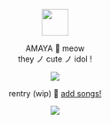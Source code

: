 <p align="center"> <img src="https://i.postimg.cc/SR0STfjm/mako.png" width="48" </p> 

 <p align="center"> AMAYA 🎀 meow <br> they ノ cute ノ idol !

 <p align="center"> <img src="https://i.postimg.cc/cJ6cYnP4/divider-4-missing-creds.png" </p>

<div align="center">

rentry (wip) 🩵 [add songs!](https://open.spotify.com/playlist/2AJy7bSw1rNN8yrxH8u2qd?si=0AzZdTJsSOG_NjFk_9fQSw&pt=a6a5ccd94d816d78db772caa5917700d&pi=aEeEBpphTKa1t)

<p align="center"> <img src="https://i.postimg.cc/g0NfJ0G4/blinkie-2-from-watermelon-crd-co.gif">
